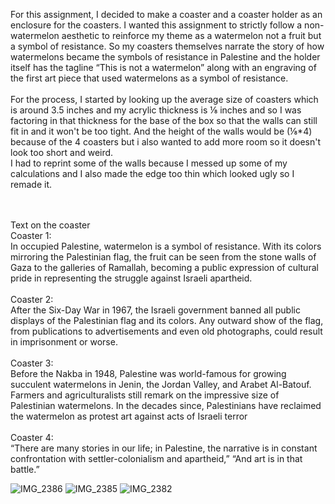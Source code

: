 For this assignment, I decided to make a coaster and a coaster holder as an enclosure for the coasters. I wanted this assignment to strictly follow a non-watermelon aesthetic to reinforce my theme as a watermelon not a fruit but a symbol of resistance. So my coasters themselves narrate the story of how watermelons became the symbols of resistance in Palestine and the holder itself has the tagline “This is not a watermelon” along with an engraving of the first art piece that used watermelons as a symbol of resistance. 
</br>
</br>
For the process, I started by looking up the average size of coasters which is around 3.5 inches and my acrylic thickness is ⅛ inches and so I was factoring in that thickness for the base of the box so that the walls can still fit in and it won't be too tight. And the height of the walls would be (⅛*4) because of the 4 coasters but i also wanted to add more room so it doesn't look too short and weird. 
</br> 
I had to reprint some of the walls because I messed up some of my calculations and I also made the edge too thin which looked ugly so I remade it. 

</br> 
</br> 
Text on the coaster </br> 
Coaster 1: </br> 
In occupied Palestine, watermelon is a symbol of resistance. With its colors mirroring the Palestinian flag, the fruit can be seen from the stone walls of Gaza to the galleries of Ramallah,  becoming a public expression of cultural pride in representing the struggle against Israeli apartheid.
</br> </br> 
Coaster 2: </br> 
After the Six-Day War in 1967, the Israeli government banned all public displays of the Palestinian flag and its colors. Any outward show of the flag, from publications to advertisements and even old photographs, could result in imprisonment or worse.
</br> </br> 
Coaster 3: </br> 
Before the Nakba in 1948, Palestine was world-famous for growing succulent watermelons in Jenin, the Jordan Valley, and Arabet Al-Batouf. Farmers and agriculturalists still remark on the impressive size of Palestinian watermelons. In the decades since, Palestinians have reclaimed the watermelon as protest art against acts of Israeli terror
</br> </br> 
Coaster 4: </br> 
“There are many stories in our life; in Palestine, the narrative is in constant confrontation with settler-colonialism and apartheid,” 
“And art is in that battle.”

![IMG_2386](https://github.com/LiyanIbrahim/Introduction-to-fabrication/assets/51895025/45a18f80-6557-48d4-8c07-af2637d79001)
![IMG_2385](https://github.com/LiyanIbrahim/Introduction-to-fabrication/assets/51895025/4fc03352-8903-4d6b-b679-9cfee5a8a5b5)
![IMG_2382](https://github.com/LiyanIbrahim/Introduction-to-fabrication/assets/51895025/1b3041a8-9d77-4421-a4a3-f8b06aa327c4)
